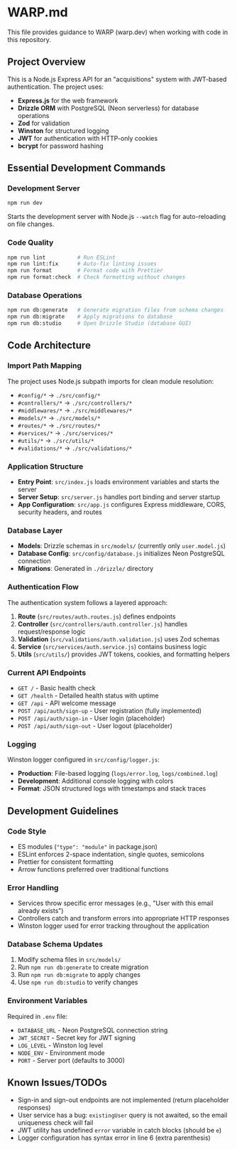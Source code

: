# WARP.md

This file provides guidance to WARP (warp.dev) when working with code in this repository.

## Project Overview

This is a Node.js Express API for an "acquisitions" system with JWT-based authentication. The project uses:
- **Express.js** for the web framework
- **Drizzle ORM** with PostgreSQL (Neon serverless) for database operations
- **Zod** for validation
- **Winston** for structured logging
- **JWT** for authentication with HTTP-only cookies
- **bcrypt** for password hashing

## Essential Development Commands

### Development Server
```bash
npm run dev
```
Starts the development server with Node.js `--watch` flag for auto-reloading on file changes.

### Code Quality
```bash
npm run lint          # Run ESLint
npm run lint:fix      # Auto-fix linting issues
npm run format        # Format code with Prettier
npm run format:check  # Check formatting without changes
```

### Database Operations
```bash
npm run db:generate   # Generate migration files from schema changes
npm run db:migrate    # Apply migrations to database
npm run db:studio     # Open Drizzle Studio (database GUI)
```

## Code Architecture

### Import Path Mapping
The project uses Node.js subpath imports for clean module resolution:
- `#config/*` → `./src/config/*`
- `#controllers/*` → `./src/controllers/*`
- `#middlewares/*` → `./src/middlewares/*`
- `#models/*` → `./src/models/*`
- `#routes/*` → `./src/routes/*`
- `#services/*` → `./src/services/*`
- `#utils/*` → `./src/utils/*`
- `#validations/*` → `./src/validations/*`

### Application Structure
- **Entry Point**: `src/index.js` loads environment variables and starts the server
- **Server Setup**: `src/server.js` handles port binding and server startup
- **App Configuration**: `src/app.js` configures Express middleware, CORS, security headers, and routes

### Database Layer
- **Models**: Drizzle schemas in `src/models/` (currently only `user.model.js`)
- **Database Config**: `src/config/database.js` initializes Neon PostgreSQL connection
- **Migrations**: Generated in `./drizzle/` directory

### Authentication Flow
The authentication system follows a layered approach:
1. **Route** (`src/routes/auth.routes.js`) defines endpoints
2. **Controller** (`src/controllers/auth.controller.js`) handles request/response logic
3. **Validation** (`src/validations/auth.validation.js`) uses Zod schemas
4. **Service** (`src/services/auth.service.js`) contains business logic
5. **Utils** (`src/utils/`) provides JWT tokens, cookies, and formatting helpers

### Current API Endpoints
- `GET /` - Basic health check
- `GET /health` - Detailed health status with uptime
- `GET /api` - API welcome message
- `POST /api/auth/sign-up` - User registration (fully implemented)
- `POST /api/auth/sign-in` - User login (placeholder)
- `POST /api/auth/sign-out` - User logout (placeholder)

### Logging
Winston logger configured in `src/config/logger.js`:
- **Production**: File-based logging (`logs/error.log`, `logs/combined.log`)
- **Development**: Additional console logging with colors
- **Format**: JSON structured logs with timestamps and stack traces

## Development Guidelines

### Code Style
- ES modules (`"type": "module"` in package.json)
- ESLint enforces 2-space indentation, single quotes, semicolons
- Prettier for consistent formatting
- Arrow functions preferred over traditional functions

### Error Handling
- Services throw specific error messages (e.g., "User with this email already exists")
- Controllers catch and transform errors into appropriate HTTP responses
- Winston logger used for error tracking throughout the application

### Database Schema Updates
1. Modify schema files in `src/models/`
2. Run `npm run db:generate` to create migration
3. Run `npm run db:migrate` to apply changes
4. Use `npm run db:studio` to verify changes

### Environment Variables
Required in `.env` file:
- `DATABASE_URL` - Neon PostgreSQL connection string
- `JWT_SECRET` - Secret key for JWT signing
- `LOG_LEVEL` - Winston log level
- `NODE_ENV` - Environment mode
- `PORT` - Server port (defaults to 3000)

## Known Issues/TODOs
- Sign-in and sign-out endpoints are not implemented (return placeholder responses)
- User service has a bug: `existingUser` query is not awaited, so the email uniqueness check will fail
- JWT utility has undefined `error` variable in catch blocks (should be `e`)
- Logger configuration has syntax error in line 6 (extra parenthesis)